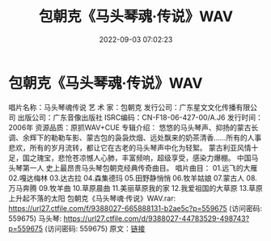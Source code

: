 ﻿---
title: 包朝克《马头琴魂·传说》WAV
date: 2022-09-03 07:02:23
categories: 古典音乐、新世纪、纯音雅乐
tags: 纯音雅乐
---
# 包朝克《马头琴魂·传说》WAV

唱片名称：马头琴魂传说
艺 术 家：包朝克
发行公司：广东星文文化传播有限公司
出版公司：广东音像出版社
ISRC编码：CN-F18-06-427-00/A.J6
发行时间：2006年
资源品质：原抓WAV+CUE
专辑介绍：
悠悠的马头琴声、抑扬的蒙古长调、余辉下的勒勒车影、蒙古包的袅袅炊烟、远处飘来的奶茶清香……所有的人事悲欢，所有的岁月流转，都让它在古老的马头琴声中化为轻絮。
蒙古利亚风情十足，国之瑰宝，悲怆苍凉憾人心肺，丰富频响，超级享受，感染力爆棚。
中国马头琴第一人 史上最昂贵马头琴包朝克经典传奇曲目。
唱片曲目：
01.远飞的大雁
02.嘎达梅林
03.达古拉
04.森集德玛
05.田野静悄悄
06.牧羊姑娘
07.蒙古人
08.万马奔腾
09.牧羊曲
10.草原晨曲
11.美丽草原我的家
12.我爱祖国的大草原
13.草原上升起不落的太阳
包朝克《马头琴魂·传说》WAV.rar: https://url27.ctfile.com/f/9388027-665888131-b2ae5c?p=559675
(访问密码: 559675)
马头琴: https://url27.ctfile.com/d/9388027-44783529-498743?p=559675
(访问密码: 559675)
原文：[链接](https://blog.sina.com.cn/s/blog_1647c7e7601030z78.html)